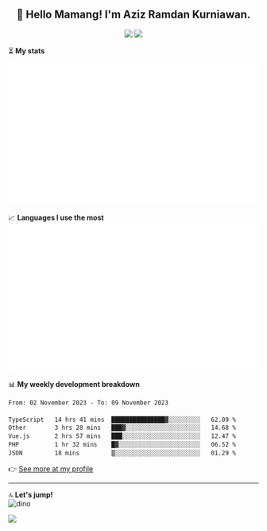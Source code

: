 <h2 align="center">👋 Hello Mamang! I'm Aziz Ramdan Kurniawan.</h2>  
<p align="center">
  <img src="https://komarev.com/ghpvc/?username=azizramdan">
  <img src="https://wakatime.com/badge/user/90056fa0-4c31-4eca-954e-2a3ac05896f9.svg">
</p>
    
⏳ **My stats**  
![](https://raw.githubusercontent.com/azizramdan/github-stats/master/generated/overview.svg#gh-dark-mode-only)

📈 **Languages I use the most**  
![](https://raw.githubusercontent.com/azizramdan/github-stats/master/generated/languages.svg#gh-dark-mode-only)

📊 **My weekly development breakdown**
<!--START_SECTION:waka-->

```txt
From: 02 November 2023 - To: 09 November 2023

TypeScript   14 hrs 41 mins  ███████████████▓░░░░░░░░░   62.09 %
Other        3 hrs 28 mins   ███▓░░░░░░░░░░░░░░░░░░░░░   14.68 %
Vue.js       2 hrs 57 mins   ███░░░░░░░░░░░░░░░░░░░░░░   12.47 %
PHP          1 hr 32 mins    █▓░░░░░░░░░░░░░░░░░░░░░░░   06.52 %
JSON         18 mins         ▒░░░░░░░░░░░░░░░░░░░░░░░░   01.29 %
```

<!--END_SECTION:waka-->
👉 [See more at my profile](https://wakatime.com/@azizramdan)
***
🔝 **Let's jump!**  
![dino](https://raw.githubusercontent.com/azizramdan/azizramdan/master/dino.gif)  

![](https://hit.yhype.me/github/profile?user_id=27954794)
